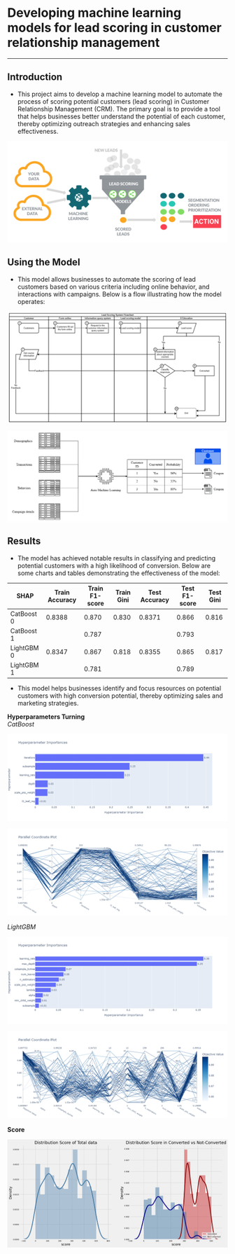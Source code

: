 # Developing machine learning models for lead scoring in customer relationship management
---
## Introduction
- This project aims to develop a machine learning model to automate the process of scoring potential customers (lead scoring) in Customer Relationship Management (CRM). The primary goal is to provide a tool that helps businesses better understand the potential of each customer, thereby optimizing outreach strategies and enhancing sales effectiveness.

<p align="center">
  <img src="image2/predictive_lead_scoring_flow-1.png" />
</p>

## Using the Model
- This model allows businesses to automate the scoring of lead customers based on various criteria including online behavior, and interactions with campaigns. Below is a flow illustrating how the model operates:

<p align="center">
  <img src="image2/Flowchart and Database - Lead Scoring Model-Flowchart_Lead_score.drawio.png" />
</p>

<p align="center">
  <img src="image2/Flowchart and Database - Lead Scoring Model-ML_flow.drawio.png" />
</p>


## Results
- The model has achieved notable results in classifying and predicting potential customers with a high likelihood of conversion. Below are some charts and tables demonstrating the effectiveness of the model:

| SHAP       | Train Accuracy | Train F1-score | Train Gini | Test Accuracy | Test F1-score | Test Gini |
|------------|----------------|----------------|------------|---------------|---------------|-----------|
| CatBoost 0 | 0.8388         | 0.870          | 0.830      | 0.8371        | 0.866         | 0.816     |
| CatBoost 1 |                | 0.787          |            |               | 0.793         |           |
| LightGBM 0 | 0.8347         | 0.867          | 0.818      | 0.8355        | 0.865         | 0.817     |
| LightGBM 1 |                | 0.781          |            |               | 0.789         |           |


- This model helps businesses identify and focus resources on potential customers with high conversion potential, thereby optimizing sales and marketing strategies.

**Hyperparameters Turning**  
_CatBoost_
<p align="center">
  <img src="image2/hyper_cb_1.png" />
</p>
<p align="center">
  <img src="image2/hyper_cb_2.png" />
</p>

_LightGBM_
<p align="center">
  <img src="image2/hyper_lgb_1.png" />
</p>
<p align="center">
  <img src="image2/hyper_lgb_2.png" />
</p>

**Score**

<p align="center">
  <img src="image2/score.png" />
</p>
